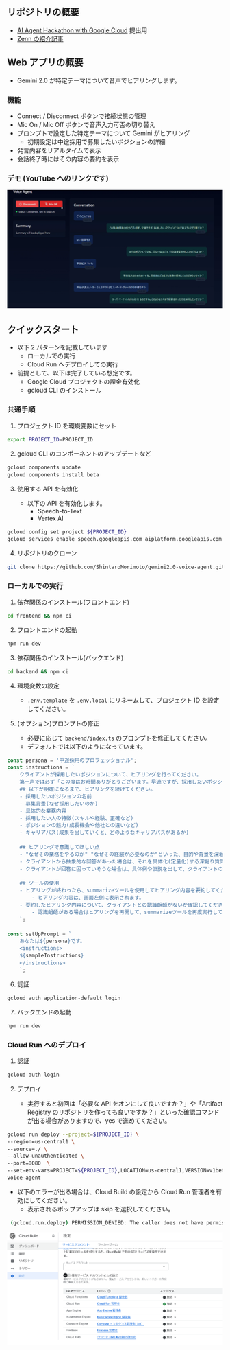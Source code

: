 ## リポジトリの概要

- [AI Agent Hackathon with Google Cloud](https://zenn.dev/hackathons/2024-google-cloud-japan-ai-hackathon) 提出用
- [Zenn の紹介記事](https://zenn.dev/mrmtsntr/articles/3859ec6b61b63b)

## Web アプリの概要

- Gemini 2.0 が特定テーマについて音声でヒアリングします。

### 機能

- Connect / Disconnect ボタンで接続状態の管理
- Mic On / Mic Off ボタンで音声入力可否の切り替え
- プロンプトで設定した特定テーマについて Gemini がヒアリング
  - 初期設定は中途採用で募集したいポジションの詳細
- 発言内容をリアルタイムで表示
- 会話終了時にはその内容の要約を表示

### デモ (YouTube へのリンクです)

[![デモ動画](/thumbnail.png)](https://youtu.be/KNdZgyxNZL4)

## クイックスタート

- 以下 2 パターンを記載しています
  - ローカルでの実行
  - Cloud Run へデプロイしての実行
- 前提として、以下は完了している想定です。
  - Google Cloud プロジェクトの課金有効化
  - gcloud CLI のインストール

### 共通手順

1. プロジェクト ID を環境変数にセット

```sh
export PROJECT_ID=PROJECT_ID
```

2. gcloud CLI のコンポーネントのアップデートなど

```sh
gcloud components update
gcloud components install beta
```

3. 使用する API を有効化

   - 以下の API を有効化します。
     - Speech-to-Text
     - Vertex AI

```sh
gcloud config set project ${PROJECT_ID}
gcloud services enable speech.googleapis.com aiplatform.googleapis.com --project=${PROJECT_ID}
```

4. リポジトリのクローン

```sh
git clone https://github.com/ShintaroMorimoto/gemini2.0-voice-agent.git
```

### ローカルでの実行

1. 依存関係のインストール(フロントエンド)

```sh
cd frontend && npm ci
```

2. フロントエンドの起動

```sh
npm run dev
```

3. 依存関係のインストール(バックエンド)

```sh
cd backend && npm ci
```

4. 環境変数の設定

   - `.env.template` を `.env.local` にリネームして、プロジェクト ID を設定してください。

5. (オプション)プロンプトの修正

   - 必要に応じて `backend/index.ts` のプロンプトを修正してください。
   - デフォルトでは以下のようになっています。

```typescript
const persona = '中途採用のプロフェッショナル';
const instructions = `
	クライアントが採用したいポジションについて、ヒアリングを行ってください。
	第一声では必ず「この度はお時間ありがとうございます。早速ですが、採用したいポジションについて教えていただけますか。」と言ってください。
	## 以下が明確になるまで、ヒアリングを続けてください。
	- 採用したいポジションの名前
	- 募集背景(なぜ採用したいのか)
	- 具体的な業務内容
	- 採用したい人の特徴(スキルや経験、正確など)
	- ポジションの魅力(成長機会や他社との違いなど)
	- キャリアパス(成果を出していくと、どのようなキャリアパスがあるか)

	## ヒアリングで意識してほしい点
	- "なぜその業務をやるのか" "なぜその経験が必要なのか"といった、目的や背景を深堀りする質問をしてください。
	- クライアントから抽象的な回答があった場合は、それを具体化(定量化)する深堀り質問をしてください。
	- クライアントが回答に困っていそうな場合は、具体例や仮説を出して、クライアントのアイデアが出やすくなるような問いかけをしてください。

	## ツールの使用
	- ヒアリングが終わったら、summarizeツールを使用してヒアリング内容を要約してください。
		- ヒアリング内容は、画面左側に表示されます。
	- 要約したヒアリング内容について、クライアントとの認識齟齬がないか確認してください。
		- 認識齟齬がある場合はヒアリングを再開して、summarizeツールを再度実行してください。
	`;

const setUpPrompt = `
	あなたは${persona}です。
	<instructions>
	${sampleInstructions}
	</instructions>
    `;
```

6. 認証

```sh
gcloud auth application-default login
```

7. バックエンドの起動

```sh
npm run dev
```

### Cloud Run へのデプロイ

1. 認証

```sh
gcloud auth login
```

2. デプロイ

   - 実行すると初回は「必要な API をオンにして良いですか？」や「Artifact Registry のリポジトリを作っても良いですか？」といった確認コマンドが出る場合がありますので、yes で進めてください。

```sh
gcloud run deploy --project=${PROJECT_ID} \
--region=us-central1 \
--source=./ \
--allow-unauthenticated \
--port=8080  \
--set-env-vars=PROJECT=${PROJECT_ID},LOCATION=us-central1,VERSION=v1beta1 \
voice-agent
```

- 以下のエラーが出る場合は、Cloud Build の設定から Cloud Run 管理者を有効にしてください。
  - 表示されるポップアップは skip を選択してください。

```sh
 (gcloud.run.deploy) PERMISSION_DENIED: The caller does not have permission. This command is authenticated as MAIL@EXAMPLE.COM which is the active account specified by the [core/account] property
```

![ビルド時のエラー](/builderror.png)
